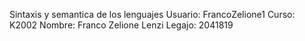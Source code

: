 Sintaxis y semantica de los lenguajes
Usuario: FrancoZelione1
Curso: K2002
Nombre: Franco Zelione Lenzi
Legajo: 2041819
